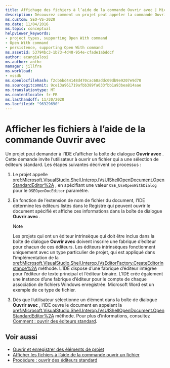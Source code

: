 ```yaml
---
title: Affichage des fichiers à l’aide de la commande Ouvrir avec | Microsoft Docs
description: Découvrez comment un projet peut appeler la commande Ouvrir avec dans l’environnement de développement intégré (IDE) de Visual Studio pour afficher des fichiers.
ms.custom: SEO-VS-2020
ms.date: 11/04/2016
ms.topic: conceptual
helpviewer_keywords:
- project types, supporting Open With command
- Open With command
- persistence, supporting Open With command
ms.assetid: 53794bc3-1b73-4d40-954e-cfade1abddcf
author: acangialosi
ms.author: anthc
manager: jillfra
ms.workload:
- vssdk
ms.openlocfilehash: f2cb6bd44148d470cac68addc09db9e9207e9d70
ms.sourcegitcommit: 9ce13a961719afbb389fa033fbb1a93bea814aae
ms.translationtype: MT
ms.contentlocale: fr-FR
ms.lasthandoff: 11/30/2020
ms.locfileid: "96329690"
---
```

# <a name="display-files-by-using-the-open-with-command"></a>Afficher les fichiers à l’aide de la commande Ouvrir avec
Un projet peut demander à l’IDE d’afficher la boîte de dialogue **Ouvrir avec** . Cette demande invite l’utilisateur à ouvrir un fichier qui a une sélection de éditeurs standard. Les étapes suivantes décrivent ce processus :

1. Le projet appelle <xref:Microsoft.VisualStudio.Shell.Interop.IVsUIShellOpenDocument.OpenStandardEditor%2A> , en spécifiant une valeur `OSE_UseOpenWithDialog` pour le `OSEOpenDocEditor` paramètre.

2. En fonction de l’extension de nom de fichier du document, l’IDE détermine les éditeurs listés dans le Registre qui peuvent ouvrir le document spécifié et affiche ces informations dans la boîte de dialogue **Ouvrir avec** .

    > [!NOTE]
    > Les projets qui ont un éditeur intrinsèque qui doit être inclus dans la boîte de dialogue **Ouvrir avec** doivent inscrire une fabrique d’éditeur pour chacun de ces éditeurs. Les éditeurs intrinsèques fonctionnent uniquement avec un type particulier de projet, qui est appliqué dans l’implémentation de la <xref:Microsoft.VisualStudio.Shell.Interop.IVsEditorFactory.CreateEditorInstance%2A> méthode. L’IDE dispose d’une fabrique d’éditeur intégrée pour l’éditeur de texte principal et l’éditeur binaire. L’IDE crée également une instance d’une fabrique d’éditeur pour le compte de chaque association de fichiers Windows enregistrée. Microsoft Word est un exemple de ce type de fichier.

3. Dès que l’utilisateur sélectionne un élément dans la boîte de dialogue **Ouvrir avec** , l’IDE ouvre le document en appelant la <xref:Microsoft.VisualStudio.Shell.Interop.IVsUIShellOpenDocument.OpenStandardEditor%2A> méthode. Pour plus d’informations, consultez [Comment : ouvrir des éditeurs standard](../../extensibility/how-to-open-standard-editors.md).

## <a name="see-also"></a>Voir aussi
- [Ouvrir et enregistrer des éléments de projet](../../extensibility/internals/opening-and-saving-project-items.md)
- [Afficher les fichiers à l’aide de la commande ouvrir un fichier](../../extensibility/internals/displaying-files-by-using-the-open-file-command.md)
- [Procédure : ouvrir des éditeurs standard](../../extensibility/how-to-open-standard-editors.md)
